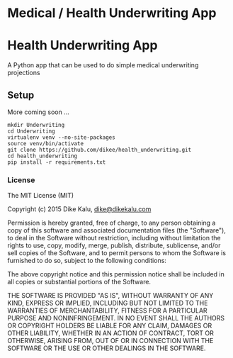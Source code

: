 # Medical / Health Underwriting App

Health Underwriting App
================

A Python app that can be used to do simple medical underwriting projections

## Setup

More coming soon ... 

~~~
mkdir Underwriting
cd Underwriting
virtualenv venv --no-site-packages
source venv/bin/activate
git clone https://github.com/dikee/health_underwriting.git
cd health_underwriting
pip install -r requirements.txt
~~~


### License

The MIT License (MIT)

Copyright (c) 2015 Dike Kalu, dike@dikekalu.com

Permission is hereby granted, free of charge, to any person obtaining a copy
of this software and associated documentation files (the "Software"), to deal
in the Software without restriction, including without limitation the rights
to use, copy, modify, merge, publish, distribute, sublicense, and/or sell
copies of the Software, and to permit persons to whom the Software is
furnished to do so, subject to the following conditions:

The above copyright notice and this permission notice shall be included in
all copies or substantial portions of the Software.

THE SOFTWARE IS PROVIDED "AS IS", WITHOUT WARRANTY OF ANY KIND, EXPRESS OR
IMPLIED, INCLUDING BUT NOT LIMITED TO THE WARRANTIES OF MERCHANTABILITY,
FITNESS FOR A PARTICULAR PURPOSE AND NONINFRINGEMENT. IN NO EVENT SHALL THE
AUTHORS OR COPYRIGHT HOLDERS BE LIABLE FOR ANY CLAIM, DAMAGES OR OTHER
LIABILITY, WHETHER IN AN ACTION OF CONTRACT, TORT OR OTHERWISE, ARISING FROM,
OUT OF OR IN CONNECTION WITH THE SOFTWARE OR THE USE OR OTHER DEALINGS IN
THE SOFTWARE.